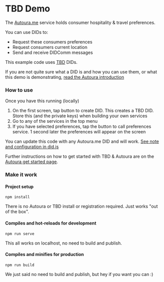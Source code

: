 # TBD Demo

The [Autoura.me](https://www.autoura.me) service holds consumer hospitality & travel preferences. 

You can use DIDs to:

* Request these consumers preferences
* Request consumers current location
* Send and receive DIDComm messages

This example code uses [TBD](https://developer.tbd.website) DIDs.

If you are not quite sure what a DID is and how you can use them, or what this demo is demonstrating, [read the Autoura introduction](https://www.autoura.com/docs/api/profiles)

### How to use

Once you have this running (locally)

1. On the first screen, tap button to create DID. This creates a TBD DID. Store this (and the private keys) when building your own services
2. Go to any of the services in the top menu 
3. If you have selected preferences, tap the button to call preferences service. 1 second later the preferences will appear on the screen

You can update this code with any Autoura.me DID and will work. [See note and configuration in did.js](https://github.com/Autoura/TBDdemo/blob/main/src/common/did.js)

Further instructions on how to get started with TBD & Autoura are on the [Autoura get started page](https://www.autoura.com/docs/api/profiles/getstarted).

### Make it work

#### Project setup
```
npm install
```

There is no Autoura or TBD install or registration required. Just works "out of the box".

#### Compiles and hot-reloads for development
```
npm run serve
```

This all works on localhost, no need to build and publish.

#### Compiles and minifies for production
```
npm run build
```

We just said no need to build and publish, but hey if you want you can :)